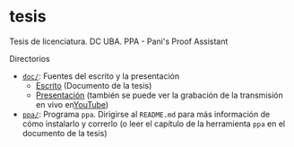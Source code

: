 # tesis

Tesis de licenciatura. DC UBA. PPA - Pani's Proof Assistant

Directorios

- [`doc/`](doc/): Fuentes del escrito y la presentación
  - [Escrito](doc/tesis.pdf) (Documento de la tesis)
  - [Presentación](doc/ppt.pdf) (también se puede ver la grabación de la transmisión en vivo en[YouTube](https://www.youtube.com/watch?v=9uIHpGT4EnI))
- [`ppa/`](ppa/): Programa `ppa`. Dirigirse al `README.md` para más información
  de cómo instalarlo y correrlo (o leer el capítulo de la herramienta `ppa` en
  el documento de la tesis)
